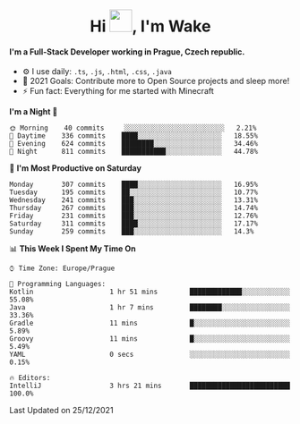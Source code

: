 <h1 align="center">Hi <img src="https://raw.githubusercontent.com/MrWakeCZ/MrWakeCZ/master/Hi.gif" width="40px" />, I'm Wake</h1>

#### I'm a Full-Stack Developer working in Prague, Czech republic.
- ⚙️ I use daily: `.ts`, `.js`, `.html`, `.css`, `.java`
- 🥅 2021 Goals: Contribute more to Open Source projects and sleep more!
- ⚡ Fun fact: Everything for me started with Minecraft

<!--START_SECTION:waka-->
**I'm a Night 🦉** 

```text
🌞 Morning    40 commits     ░░░░░░░░░░░░░░░░░░░░░░░░░   2.21% 
🌆 Daytime    336 commits    ████░░░░░░░░░░░░░░░░░░░░░   18.55% 
🌃 Evening    624 commits    ████████░░░░░░░░░░░░░░░░░   34.46% 
🌙 Night      811 commits    ███████████░░░░░░░░░░░░░░   44.78%

```
📅 **I'm Most Productive on Saturday** 

```text
Monday       307 commits    ████░░░░░░░░░░░░░░░░░░░░░   16.95% 
Tuesday      195 commits    ██░░░░░░░░░░░░░░░░░░░░░░░   10.77% 
Wednesday    241 commits    ███░░░░░░░░░░░░░░░░░░░░░░   13.31% 
Thursday     267 commits    ███░░░░░░░░░░░░░░░░░░░░░░   14.74% 
Friday       231 commits    ███░░░░░░░░░░░░░░░░░░░░░░   12.76% 
Saturday     311 commits    ████░░░░░░░░░░░░░░░░░░░░░   17.17% 
Sunday       259 commits    ███░░░░░░░░░░░░░░░░░░░░░░   14.3%

```


📊 **This Week I Spent My Time On** 

```text
⌚︎ Time Zone: Europe/Prague

💬 Programming Languages: 
Kotlin                   1 hr 51 mins        █████████████░░░░░░░░░░░░   55.08% 
Java                     1 hr 7 mins         ████████░░░░░░░░░░░░░░░░░   33.36% 
Gradle                   11 mins             █░░░░░░░░░░░░░░░░░░░░░░░░   5.89% 
Groovy                   11 mins             █░░░░░░░░░░░░░░░░░░░░░░░░   5.49% 
YAML                     0 secs              ░░░░░░░░░░░░░░░░░░░░░░░░░   0.15%

🔥 Editors: 
IntelliJ                 3 hrs 21 mins       █████████████████████████   100.0%

```


 Last Updated on 25/12/2021
<!--END_SECTION:waka-->
